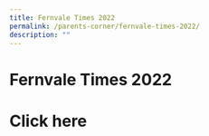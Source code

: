 ```yaml
---
title: Fernvale Times 2022
permalink: /parents-corner/fernvale-times-2022/
description: ""
---
```

# Fernvale Times 2022
# Click here